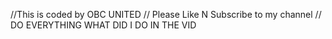 //This is coded by OBC UNITED
// Please Like N Subscribe to my channel
// DO EVERYTHING WHAT DID I DO IN THE VID
